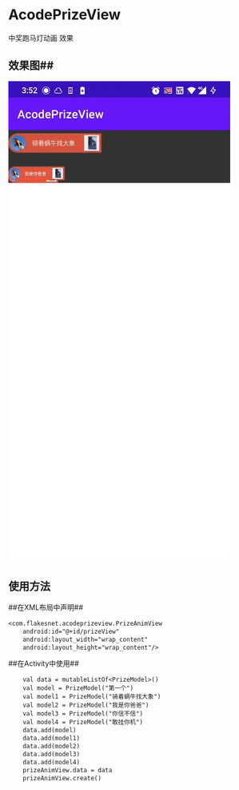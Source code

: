# AcodePrizeView
中奖跑马灯动画 效果
## 效果图##
![效果图](https://github.com/workertao/AcodePrizeView/blob/main/gifaa.gif)

## 使用方法 ##
##在XML布局中声明##

    <com.flakesnet.acodeprizeview.PrizeAnimView
        android:id="@+id/prizeView"
        android:layout_width="wrap_content"
        android:layout_height="wrap_content"/>
        
##在Activity中使用##

        val data = mutableListOf<PrizeModel>()
        val model = PrizeModel("第一个")
        val model1 = PrizeModel("骑着蜗牛找大象")
        val model2 = PrizeModel("我是你爸爸")
        val model3 = PrizeModel("你信不信")
        val model4 = PrizeModel("敢挂你机")
        data.add(model)
        data.add(model1)
        data.add(model2)
        data.add(model3)
        data.add(model4)
        prizeAnimView.data = data
        prizeAnimView.create()